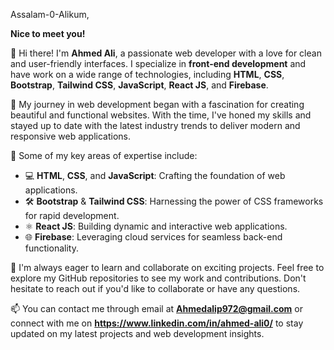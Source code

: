 Assalam-0-Alikum,

**Nice to meet you!**

👋 Hi there! I'm **Ahmed Ali**, a passionate web developer with a love for clean and user-friendly interfaces. I specialize in **front-end development** and have work on a wide range of technologies, including **HTML**, **CSS**, **Bootstrap**, **Tailwind CSS**, **JavaScript**, **React JS**, and **Firebase**.

🚀 My journey in web development began with a fascination for creating beautiful and functional websites. With the time, I've honed my skills and stayed up to date with the latest industry trends to deliver modern and responsive web applications.

🌟 Some of my key areas of expertise include:

- 💻 **HTML**, **CSS**, and **JavaScript**: Crafting the foundation of web applications.
- 🛠️ **Bootstrap** & **Tailwind CSS**: Harnessing the power of CSS frameworks for rapid development.
- ⚛️ **React JS**: Building dynamic and interactive web applications.
- 🌐 **Firebase**: Leveraging cloud services for seamless back-end functionality.

📖 I'm always eager to learn and collaborate on exciting projects. Feel free to explore my GitHub repositories to see my work and contributions. Don't hesitate to reach out if you'd like to collaborate or have any questions.

📫 You can contact me through email at **Ahmedalip972@gmail.com** or connect with me on **https://www.linkedin.com/in/ahmed-ali0/** to stay updated on my latest projects and web development insights.
